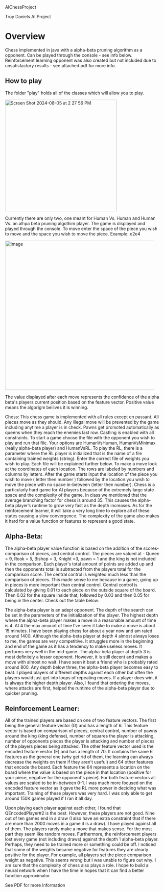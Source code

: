 AIChessProject

Troy Daniels AI Project

# Overview

Chess implemented in java with a alpha-beta pruning algorithm as a opponent. 
Can be played through the console - see info below.
Reinforcement learning opponent was also created but not included due to unsatisfactory results - see attached pdf for more info. 


## How to play

The folder "play" holds all of the classes which will allow you to play.


<img width="364" alt="Screen Shot 2024-08-05 at 2 27 56 PM" src="https://github.com/user-attachments/assets/54f5149f-f4a7-46fa-90ca-218ad684aeb6">

Currently there are only two, one meant for Human Vs. Human and Human Vs. an alhpa beta pruning algothim player.
The game is displayed and played through the console. To move enter the space of the piece you wish to move and the space you wish to move the piece. Example: e2e4


<img width="487" alt="image" src="https://github.com/user-attachments/assets/1236a451-e202-4044-bda6-876130f3c7bd">


The value displayed after each move represents the confidence of the alpha beta's players current position based on the feature vector. Positive value means the algorigm beilives it is winning.


Chess: This chess game is implemented with all rules except en passant. All pieces move as they should. Any illegal move will be prevented by the game including anytime a player is in check. Pawns get promoted automatically as queens when they reach the enemies last row. Castling is enabled with all constraints. To start a game choose the file with the opponent you wish to play and run that file. Your options are HumanVsHuman, HumanVsMinimax (really alpha-beta player) and HumanVsRL. To play the RL, there is a parameter where the RL player is initialized that is the name of a file containing trained weights (string). Enter the correct file of weights you wish to play. Each file will be explained further below. To make a move look at the coordinates of each location. The rows are labeled by numbers and columns by letters. After the game starts input the location of the piece you wish to move ( letter then number ) followed by the location you wish to move the piece with no space in-between (letter then number). Chess is a particularly hard game for AI players because of the extremely large state space and the complexity of the game. In class we mentioned that the average branching factor for chess is around 35. This causes the alpha-beta player’s runtime to grow very fast as the depth increases. As for the reinforcement learner, it will take a very long time to explore all of these states causing a slow convergence. The complexity of the game also makes it hard for a value function or features to represent a good state.

## Alpha-Beta:

The alpha-beta player value function is based on the addition of the scores- comparison of pieces, and central control. The pieces are valued at - Queen = 9, Rook = 5, Bishop = 3, Knight =3, pawn = 1 and the king is not included in the comparison. Each player's total amount of points are added up and then the opponents total is subtracted from the players total for the comparison score. The central control is weighted much less than the comparison of pieces. This made sense to me because in a game, going up in pieces is more important than central control. Central control is calculated by giving 0.01 to each piece on the outside square of the board. Then 0.02 for the square inside that, followed by 0.03 and then 0.05 for being in the center. Check out the table below.

The alpha-beta player is an adept opponent. The depth of the search can be set in the parameters of the initialization of the player. The highest depth where the alpha-beta player makes a move in a reasonable amount of time is 4. At 4 the max amount of time I’ve seen it take to make a move is about 15 minutes. I have been playing chess for about a year now and am rated around 1400. Although the alpha-beta player at depth 4 almost always loses to me, the games are very competitive. It struggles more in the beginning and end of the game as it has a tendency to make useless moves. It performs very well in the mid-game. The alpha-beta player at depth 3 is most definitely a lesser opponent. However, it is still decent and makes a move with almost no wait. I have seen it beat a friend who is probably rated around 800. Any depth below three, the alpha-beta player becomes easy to beat. I played players of different depths against each other but often the players would just get into loops of repeating moves. If a player does win, it is always the higher depth player. Also, I found that ordering the moves, where attacks are first, helped the runtime of the alpha-beta player due to quicker pruning.

## Reinforcement Learner:

All of the trained players are based on one of two feature vectors. The first being the general feature vector (G) and has a length of 6. This feature vector is based on comparison of pieces, central control, number of pawns around the king (king defense), number of squares the player is attacking, number of opponents pieces the player is attacking and number of pieces of the players pieces being attacked. The other feature vector used is the encoded feature vector (E) and has a length of 70. It contains the same 6 features as the general one (why get rid of them, the learning can always decrease the weights on them if they aren't useful) and 64 other features that encode the board. Each feature the 64 represents a location on the board where the value is based on the piece in that location (positive for your piece, negative for the opponent's piece). For both feature vectors all values are scaled to be in-between 0-1. I was much more focused on the encoded feature vector as it gave the RL more power in deciding what was important. Training of these players was very hard. I was only able to get around 150K games played if I ran it all day.

Upon playing each player against each other, I found that QEncodedPlayer#2 is the best. However, these players are not good. Nine out of ten games end in a draw (I also have an extra constraint that if there are more than 2000 moves in a game it is a draw). I have played against all of them. The players rarely make a move that makes sense. For the most part they seem like random moves. Furthermore, the reinforcement players lost every game (not including draws) against the depth 1 alpha-beta player. Perhaps, they need to be trained more or something could be off. I noticed that some of the weights became negative for features they are clearly positive for the player. For example, all players set the piece comparison weight as negative. This seems wrong but I was unable to figure out why. I am sure that the complexity of chess also plays a role. I hope to build a neural network when I have the time in hopes that it can find a better function approximator.

See PDF for more Information
